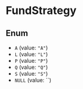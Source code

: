 # FundStrategy

## Enum

* `A` (value: `"A"`)
* `L` (value: `"L"`)
* `P` (value: `"P"`)
* `Q` (value: `"Q"`)
* `S` (value: `"S"`)
* `NULL` (value: ``)
